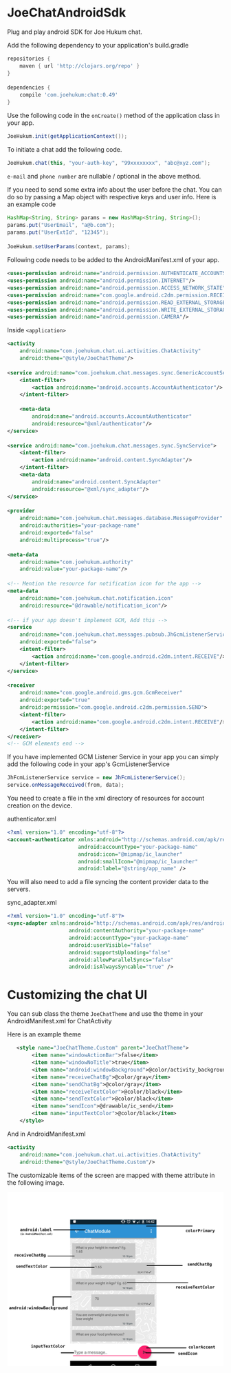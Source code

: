# JoeChatAndroidSdk
Plug and play android SDK for Joe Hukum chat.

Add the following dependency to your application's build.gradle
```gradle
repositories {
    maven { url 'http://clojars.org/repo' }
}

dependencies {
	compile 'com.joehukum:chat:0.49'
}
```

Use the following code in the `onCreate()` method of the application class in your app.
```java
JoeHukum.init(getApplicationContext());
```

To initiate a chat add the following code.
```java
JoeHukum.chat(this, "your-auth-key", "99xxxxxxxx", "abc@xyz.com");
```
`e-mail` and `phone number` are nullable / optional in the above method.


If you need to send some extra info about the user before the chat.
You can do so by passing a Map object with respective keys and user info.
Here is an example code
```java
HashMap<String, String> params = new HashMap<String, String>();
params.put("UserEmail", "a@b.com");
params.put("UserExtId", "12345");

JoeHukum.setUserParams(context, params);
```

Following code needs to be added to the AndroidManifest.xml of your app.

```xml
<uses-permission android:name="android.permission.AUTHENTICATE_ACCOUNTS"/>
<uses-permission android:name="android.permission.INTERNET"/>
<uses-permission android:name="android.permission.ACCESS_NETWORK_STATE"/>
<uses-permission android:name="com.google.android.c2dm.permission.RECEIVE"/>
<uses-permission android:name="android.permission.READ_EXTERNAL_STORAGE"/>
<uses-permission android:name="android.permission.WRITE_EXTERNAL_STORAGE"/>
<uses-permission android:name="android.permission.CAMERA"/>
```

Inside `<application>`
```xml
<activity
	android:name="com.joehukum.chat.ui.activities.ChatActivity"
    android:theme="@style/JoeChatTheme"/>

<service android:name="com.joehukum.chat.messages.sync.GenericAccountService">
	<intent-filter>
		<action android:name="android.accounts.AccountAuthenticator"/>
	</intent-filter>

    <meta-data
        android:name="android.accounts.AccountAuthenticator"
		android:resource="@xml/authenticator"/>
</service>

<service android:name="com.joehukum.chat.messages.sync.SyncService">
	<intent-filter>
		<action android:name="android.content.SyncAdapter"/>
	</intent-filter>
	<meta-data
		android:name="android.content.SyncAdapter"
		android:resource="@xml/sync_adapter"/>
</service>

<provider
	android:name="com.joehukum.chat.messages.database.MessageProvider"
	android:authorities="your-package-name"
	android:exported="false"
	android:multiprocess="true"/>

<meta-data
	android:name="com.joehukum.authority"
	android:value="your-package-name"/>

<!-- Mention the resource for notification icon for the app -->
<meta-data
	android:name="com.joehukum.chat.notification.icon"
	android:resource="@drawable/notification_icon"/>

<!-- if your app doesn't implement GCM, Add this -->
<service
	android:name="com.joehukum.chat.messages.pubsub.JhGcmListenerService"
	android:exported="false">
	<intent-filter>
		<action android:name="com.google.android.c2dm.intent.RECEIVE"/>
	</intent-filter>
</service>

<receiver
	android:name="com.google.android.gms.gcm.GcmReceiver"
	android:exported="true"
	android:permission="com.google.android.c2dm.permission.SEND">
	<intent-filter>
		<action android:name="com.google.android.c2dm.intent.RECEIVE"/>
	</intent-filter>
</receiver>
<!-- GCM elements end -->

```

If you have implemented GCM Listener Service in your app you can simply add the following code in your app's GcmListenerService

```java
JhFcmListenerService service = new JhFcmListenerService();
service.onMessageReceived(from, data);
```



You need to create a file in the xml directory of resources for account creation on the device.

authenticator.xml

```xml
<?xml version="1.0" encoding="utf-8"?>
<account-authenticator xmlns:android="http://schemas.android.com/apk/res/android"
                       android:accountType="your-package-name"
                       android:icon="@mipmap/ic_launcher"
                       android:smallIcon="@mipmap/ic_launcher"
                       android:label="@string/app_name" />
```



You will also need to add a file syncing the content provider data to the servers.

sync_adapter.xml

```xml
<?xml version="1.0" encoding="utf-8"?>
<sync-adapter xmlns:android="http://schemas.android.com/apk/res/android"
                    android:contentAuthority="your-package-name"
                    android:accountType="your-package-name"
                    android:userVisible="false"
                    android:supportsUploading="false"
                    android:allowParallelSyncs="false"
                    android:isAlwaysSyncable="true" />
```


# Customizing the chat UI 

You can sub class the theme `JoeChatTheme` and use the theme in your AndroidManifest.xml for ChatActivity

Here is an example theme

```xml
   <style name="JoeChatTheme.Custom" parent="JoeChatTheme">
        <item name="windowActionBar">false</item>
        <item name="windowNoTitle">true</item>
        <item name="android:windowBackground">@color/activity_background</item>
        <item name="receiveChatBg">@color/gray</item>
        <item name="sendChatBg">@color/gray</item>
        <item name="receiveTextColor">@color/black</item>
        <item name="sendTextColor">@color/black</item>
        <item name="sendIcon">@drawable/ic_send</item>
        <item name="inputTextColor">@color/black</item>
    </style>
```

And in AndroidManifest.xml

```xml
<activity
    android:name="com.joehukum.chat.ui.activities.ChatActivity"
    android:theme="@style/JoeChatTheme.Custom"/>
```

The customizable items of the screen are mapped with theme attribute in the following image.

![Alt text](android_customizable_colors.png?raw=true)